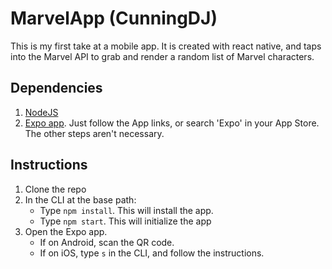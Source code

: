 # MarvelApp (CunningDJ)

This is my first take at a mobile app.  It is created with react native, and taps into the Marvel API to grab and render a random list of Marvel characters.

## Dependencies
1. [NodeJS](https://nodejs.org/en/download/)
2. [Expo app](https://expo.io/learn).  Just follow the App links, or search 'Expo' in your App Store. The other steps aren't necessary.

## Instructions
1. Clone the repo
2. In the CLI at the base path:
    * Type `npm install`.  This will install the app.
    * Type `npm start`.  This will initialize the app
3. Open the Expo app.
    * If on Android, scan the QR code.
    * If on iOS, type `s` in the CLI, and follow the instructions.
